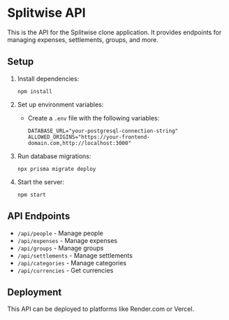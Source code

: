 # Splitwise API

This is the API for the Splitwise clone application. It provides endpoints for managing expenses, settlements, groups, and more.

## Setup

1. Install dependencies:
   ```
   npm install
   ```

2. Set up environment variables:
   - Create a `.env` file with the following variables:
     ```
     DATABASE_URL="your-postgresql-connection-string"
     ALLOWED_ORIGINS="https://your-frontend-domain.com,http://localhost:3000"
     ```

3. Run database migrations:
   ```
   npx prisma migrate deploy
   ```

4. Start the server:
   ```
   npm start
   ```

## API Endpoints

- `/api/people` - Manage people
- `/api/expenses` - Manage expenses
- `/api/groups` - Manage groups
- `/api/settlements` - Manage settlements
- `/api/categories` - Manage categories
- `/api/currencies` - Get currencies

## Deployment

This API can be deployed to platforms like Render.com or Vercel. 